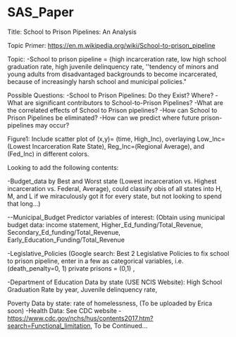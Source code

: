 # SAS_Paper

Title: School to Prison Pipelines: An Analysis

Topic Primer: https://en.m.wikipedia.org/wiki/School-to-prison_pipeline

Topic: -School to prison pipeline = {high incarceration rate, low high school graduation rate, high juvenile delinquency rate, ''tendency of minors and young adults from disadvantaged backgrounds to become incarcerated, because of increasingly harsh school and municipal policies."

Possible Questions: -School to Prison Pipelines: Do they Exist? Where? -What are significant contributors to School-to-Prison Pipelines? -What are the correlated effects of School to Prison pipelines? -How can School to Prison Pipelines be eliminated? -How can we predict where future prison-pipelines may occur?

Figure1: Include scatter plot of (x,y)= (time, High_Inc), overlaying Low_Inc=(Lowest Incarceration Rate State), Reg_Inc=(Regional Average), and (Fed_Inc) in different colors.

Looking to add the following contents:

-Budget_data by Best and Worst state (Lowest incarceration vs. Highest incarceration vs. Federal, Average), could classify obis of all states into H, M, and L if we miraculously got it for every state, but not looking to spend that long...)

--Municipal_Budget Predictor variables of interest: (Obtain using municipal budget data: income statement, Higher_Ed_funding/Total_Revenue, Secondary_Ed_funding/Total_Revenue, Early_Education_Funding/Total_Revenue

-Legislative_Policies (Google search: Best 2 Legislative Policies to fix school to prison pipeline, enter in a few as categorical variables, i.e. (death_penalty=0, 1) private prisons = (0,1) ,

-Department of Education Data by state (USE NCIS Website): High School Graduation Rate by year, Juvenile delinquency rate,

Poverty Data by state: rate of homelessness, (To be uploaded by Erica soon)
-Health Data: See CDC website - https://www.cdc.gov/nchs/hus/contents2017.htm?search=Functional_limitation, To be Continued...
